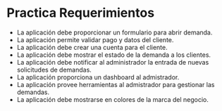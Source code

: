 # Practica Requerimientos

- La aplicación debe proporcionar un formulario para abrir demanda.
- La aplicación permite validar pago y datos del cliente.
- La aplicación debe crear una cuenta para el cliente.
- La aplicación debe mostrar el estado de la demanda a los clientes.
- La aplicación debe notificar al administrador la entrada de nuevas solicitudes de demandas.
- La aplicación proporciona un dashboard al admistrador.
- La aplicación provee herramientas al admistrador para gestionar las demandas.
- La aplicación debe mostrarse en colores de la marca del negocio.